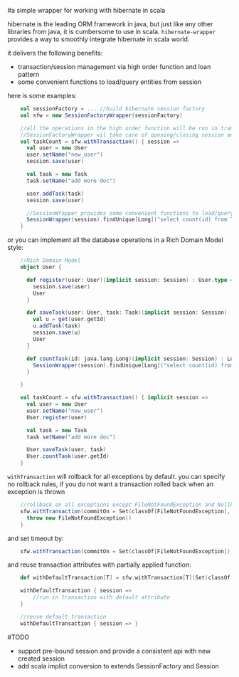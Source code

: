 #a simple wrapper for working with hibernate in scala

hibernate is the leading ORM framework in java, but just like any other libraries from java, it is cumbersome to use in scala. `hibernate-wrapper` provides a way to smoothly integrate hibernate in scala world.

it delivers the following benefits:

* transaction/session management via high order function and loan pattern 
* some convenient functions to load/query entities from session

here is some examples:

```scala
    val sessionFactory = ... //build hibernate session factory
    val sfw = new SessionFactoryWrapper(sessionFactory)

    //all the operations in the high order function will be run in transaction
    //SessionFactoryWrapper wil take care of opening/closing session and starting/committing transaction
    val taskCount = sfw.withTransaction() { session =>
      val user = new User
      user.setName("new_user")
      session.save(user)

      val task = new Task
      task.setName("add more doc")

      user.addTask(task)
      session.save(user)

      //SessionWrapper provides some convenient functions to load/query entities 
      SessionWrapper(session).findUnique[Long]("select count(id) from Task where user = ?", user)
    }
```

or you can implement all the database operations in a Rich Domain Model style:

```scala
    //Rich Domain Model
    object User {

      def register(user: User)(implicit session: Session) : User.type = {
        session.save(user)
        User
      }

      def saveTask(user: User, task: Task)(implicit session: Session) : User.type = {
        val u = get(user.getId)
        u.addTask(task)
        session.save(u)
        User
      }

      def countTask(id: java.lang.Long)(implicit session: Session) : Long = {
        SessionWrapper(session).findUnique[Long]("select count(id) from Task where user.id = ?", id)
      }

    }

    val taskCount = sfw.withTransaction() { implicit session =>
      val user = new User
      user.setName("new_user")
      User.register(user)

      val task = new Task
      task.setName("add more doc")

      User.saveTask(user, task)
      User.countTask(user.getId)
    }
```

`withTransaction` will rollback for all exceptions by default. you can specify no rollback rules, if you do not want a transaction rolled back when an exception is thrown

```scala
    //rollback on all exceptions except FileNotFoundException and NullPointerException
    sfw.withTransaction(commitOn = Set(classOf[FileNotFoundException], classOf[NullPointerException])) { session =>
      throw new FileNotFoundException()
    }
```

and set timeout by:

```scala
    sfw.withTransaction(commitOn = Set(classOf[FileNotFoundException]), timeout = 3) { session => }
```

and reuse transaction attributes with partially applied function:

```scala
    def withDefaultTransaction[T] = sfw.withTransaction[T](Set(classOf[RuntimeException]), 3)(_ : Session => T)

    withDefaultTransaction { session =>
        //run in transaction with default attribute
    }

    //reuse default transaction
    withDefaultTransaction { session => }
```

#TODO

* support pre-bound session and provide a consistent api with new created session
* add scala implict conversion to extends SessionFactory and Session

